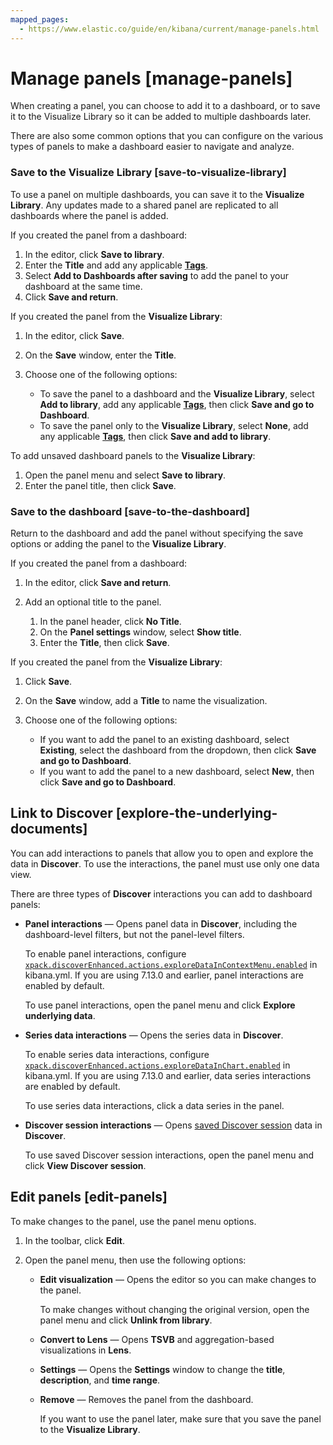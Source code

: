 ```yaml
---
mapped_pages:
  - https://www.elastic.co/guide/en/kibana/current/manage-panels.html
---
```


# Manage panels [manage-panels]

When creating a panel, you can choose to add it to a dashboard, or to save it to the Visualize Library so it can be added to multiple dashboards later.

There are also some common options that you can configure on the various types of panels to make a dashboard easier to navigate and analyze.


### Save to the Visualize Library [save-to-visualize-library] 

To use a panel on multiple dashboards, you can save it to the **Visualize Library**. Any updates made to a shared panel are replicated to all dashboards where the panel is added.

If you created the panel from a dashboard:

1. In the editor, click **Save to library**.
2. Enter the **Title** and add any applicable [**Tags**](../find-and-organize/tags.md).
3. Select **Add to Dashboards after saving** to add the panel to your dashboard at the same time.
4. Click **Save and return**.

If you created the panel from the **Visualize Library**:

1. In the editor, click **Save**.
2. On the **Save** window, enter the **Title**.
3. Choose one of the following options:

    * To save the panel to a dashboard and the **Visualize Library**, select **Add to library**, add any applicable [**Tags**](../find-and-organize/tags.md), then click **Save and go to Dashboard**.
    * To save the panel only to the **Visualize Library**, select **None**, add any applicable [**Tags**](../find-and-organize/tags.md), then click **Save and add to library**.


To add unsaved dashboard panels to the **Visualize Library**:

1. Open the panel menu and select **Save to library**.
2. Enter the panel title, then click **Save**.


### Save to the dashboard [save-to-the-dashboard] 

Return to the dashboard and add the panel without specifying the save options or adding the panel to the **Visualize Library**.

If you created the panel from a dashboard:

1. In the editor, click **Save and return**.
2. Add an optional title to the panel.

    1. In the panel header, click **No Title**.
    2. On the **Panel settings** window, select **Show title**.
    3. Enter the **Title**, then click **Save**.


If you created the panel from the **Visualize Library**:

1. Click **Save**.
2. On the **Save** window, add a **Title** to name the visualization.
3. Choose one of the following options:

    * If you want to add the panel to an existing dashboard, select **Existing**, select the dashboard from the dropdown, then click **Save and go to Dashboard**.
    * If you want to add the panel to a new dashboard, select **New**, then click **Save and go to Dashboard**.


## Link to Discover [explore-the-underlying-documents]

You can add interactions to panels that allow you to open and explore the data in **Discover**. To use the interactions, the panel must use only one data view.

There are three types of **Discover** interactions you can add to dashboard panels:

* **Panel interactions** — Opens panel data in **Discover**, including the dashboard-level filters, but not the panel-level filters.

    To enable panel interactions, configure [`xpack.discoverEnhanced.actions.exploreDataInContextMenu.enabled`](../../deploy-manage/deploy/self-managed/configure.md#settings-explore-data-in-context) in kibana.yml. If you are using 7.13.0 and earlier, panel interactions are enabled by default.

    To use panel interactions, open the panel menu and click **Explore underlying data**.

* **Series data interactions** — Opens the series data in **Discover**.

    To enable series data interactions, configure [`xpack.discoverEnhanced.actions.exploreDataInChart.enabled`](../../deploy-manage/deploy/self-managed/configure.md#settings-explore-data-in-chart) in kibana.yml. If you are using 7.13.0 and earlier, data series interactions are enabled by default.

    To use series data interactions, click a data series in the panel.

* **Discover session interactions** — Opens [saved Discover session](../discover.md#save-your-search) data in **Discover**.

    To use saved Discover session interactions, open the panel menu and click **View Discover session**.



## Edit panels [edit-panels]

To make changes to the panel, use the panel menu options.

1. In the toolbar, click **Edit**.
2. Open the panel menu, then use the following options:

    * **Edit visualization** — Opens the editor so you can make changes to the panel.

        To make changes without changing the original version, open the panel menu and click **Unlink from library**.

    * **Convert to Lens** — Opens **TSVB** and aggregation-based visualizations in **Lens**.
    * **Settings** — Opens the **Settings** window to change the **title**, **description**, and **time range**.
    * **Remove** — Removes the panel from the dashboard.

        If you want to use the panel later, make sure that you save the panel to the **Visualize Library**.



